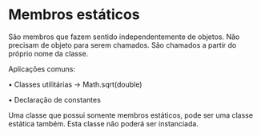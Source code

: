 # Membros estáticos 
São membros que fazem sentido independentemente de objetos. Não precisam de objeto para serem chamados. São chamados a partir do próprio nome da classe.

Aplicações comuns:

• Classes utilitárias -> Math.sqrt(double)

• Declaração de constantes

Uma classe que possui somente membros estáticos, pode ser uma classe estática também. Esta classe não poderá ser instanciada.

